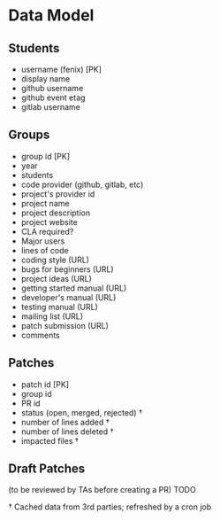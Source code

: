 Data Model
==========

## Students
 - username (fenix) [PK]
 - display name
 - github username
 - github event etag
 - gitlab username

## Groups
 - group id [PK]
 - year
 - students
 - code provider (github, gitlab, etc)
 - project's provider id
 - project name
 - project description
 - project website
 - CLA required?
 - Major users
 - lines of code
 - coding style (URL)
 - bugs for beginners (URL)
 - project ideas (URL)
 - getting started manual (URL)
 - developer's manual (URL)
 - testing manual (URL)
 - mailing list (URL)
 - patch submission (URL)
 - comments

## Patches
 - patch id [PK]
 - group id
 - PR id
 - status (open, merged, rejected) †
 - number of lines added †
 - number of lines deleted †
 - impacted files †

## Draft Patches
(to be reviewed by TAs before creating a PR)
TODO

† Cached data from 3rd parties; refreshed by a cron job
